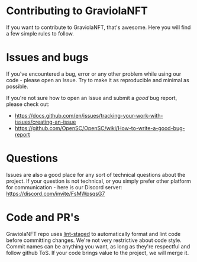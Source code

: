 
# Contributing to GraviolaNFT

If you want to contribute to GraviolaNFT, that's awesome. Here you will find a few simple rules to follow.

# Issues and bugs

If you've encountered a bug, error or any other problem while using our code - please open an Issue. Try to make it as reproducible and minimal as possible.

If you're not sure how to open an Issue and submit a *good* bug report, please check out:
- https://docs.github.com/en/issues/tracking-your-work-with-issues/creating-an-issue
- https://github.com/OpenSC/OpenSC/wiki/How-to-write-a-good-bug-report

# Questions

Issues are also a good place for any sort of technical questions about the project. If your question is not technical, or you simply prefer other platform for communication - here is our Discord server: https://discord.com/invite/FsMWpsqsG7

# Code and PR's

GraviolaNFT repo uses [lint-staged](https://github.com/lint-staged/lint-staged) to automatically format and lint code before committing changes. We're not very restrictive about code style. Commit names can be anything you want, as long as they're respectful and follow github ToS.
If your code brings value to the project, we will merge it.